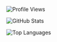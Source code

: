 ![Profile Views](https://komarev.com/ghpvc/?username=UdayRajVadeghar&color=blue&style=flat-square)

![GitHub Stats](https://github-readme-stats.vercel.app/api?username=YOUR_USERNAME&show_icons=true&theme=radical)

![Top Languages](https://github-readme-stats.vercel.app/api/top-langs/?username=YOUR_USERNAME&layout=compact&theme=radical)
